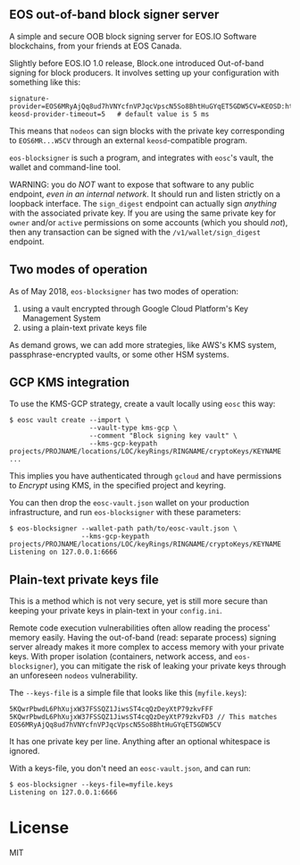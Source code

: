 EOS out-of-band block signer server
-----------------------------------

A simple and secure OOB block signing server for EOS.IO Software
blockchains, from your friends at EOS Canada.

Slightly before EOS.IO 1.0 release, Block.one introduced Out-of-band
signing for block producers.  It involves setting up your
configuration with something like this:

```
signature-provider=EOS6MRyAjQq8ud7hVNYcfnVPJqcVpscN5So8BhtHuGYqET5GDW5CV=KEOSD:http://localhost:6666/v1/wallet/sign_digest
keosd-provider-timeout=5   # default value is 5 ms
```

This means that `nodeos` can sign blocks with the private key
corresponding to `EOS6MR...W5CV` through an external
`keosd`-compatible program.

`eos-blocksigner` is such a program, and integrates with `eosc`'s vault, the
wallet and command-line tool.

WARNING: you do *NOT* want to expose that software to any public
endpoint, _even in an internal network_. It should run and listen
strictly on a loopback interface. The `sign_digest` endpoint can
actually sign *anything* with the associated private key. If you are
using the same private key for `owner` and/or `active` permissions on
some accounts (which you should *not*), then any transaction can be
signed with the `/v1/wallet/sign_digest` endpoint.


## Two modes of operation

As of May 2018, `eos-blocksigner` has two modes of operation:

1. using a vault encrypted through Google Cloud Platform's Key Management System
2. using a plain-text private keys file

As demand grows, we can add more strategies, like AWS's KMS system,
passphrase-encrypted vaults, or some other HSM systems.


## GCP KMS integration

To use the KMS-GCP strategy, create a vault locally using `eosc` this way:

```
$ eosc vault create --import \
                    --vault-type kms-gcp \
                    --comment "Block signing key vault" \
                    --kms-gcp-keypath projects/PROJNAME/locations/LOC/keyRings/RINGNAME/cryptoKeys/KEYNAME
...
```

This implies you have authenticated through `gcloud` and have
permissions to _Encrypt_ using KMS, in the specified project and
keyring.

You can then drop the `eosc-vault.json` wallet on your production
infrastructure, and run `eos-blocksigner` with these parameters:

```
$ eos-blocksigner --wallet-path path/to/eosc-vault.json \
                  --kms-gcp-keypath projects/PROJNAME/locations/LOC/keyRings/RINGNAME/cryptoKeys/KEYNAME
Listening on 127.0.0.1:6666
```


## Plain-text private keys file

This is a method which is not very secure, yet is still more secure
than keeping your private keys in plain-text in your `config.ini`.

Remote code execution vulnerabilities often allow reading the process'
memory easily. Having the out-of-band (read: separate process) signing
server already makes it more complex to access memory with your
private keys.  With proper isolation (containers, network access, and
`eos-blocksigner`), you can mitigate the risk of leaking your private
keys through an unforeseen `nodeos` vulnerability.

The `--keys-file` is a simple file that looks like this (`myfile.keys`):

```
5KQwrPbwdL6PhXujxW37FSSQZ1JiwsST4cqQzDeyXtP79zkvFFF
5KQwrPbwdL6PhXujxW37FSSQZ1JiwsST4cqQzDeyXtP79zkvFD3 // This matches EOS6MRyAjQq8ud7hVNYcfnVPJqcVpscN5So8BhtHuGYqET5GDW5CV
```

It has one private key per line. Anything after an optional whitespace
is ignored.

With a keys-file, you don't need an `eosc-vault.json`, and can run:

```
$ eos-blocksigner --keys-file=myfile.keys
Listening on 127.0.0.1:6666
```

# License

MIT
